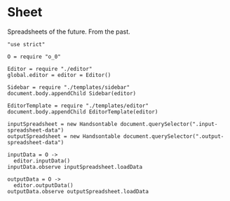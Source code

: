 Sheet
=====

Spreadsheets of the future. From the past.

    "use strict"

    O = require "o_0"

    Editor = require "./editor"
    global.editor = editor = Editor()

    Sidebar = require "./templates/sidebar"
    document.body.appendChild Sidebar(editor)

    EditorTemplate = require "./templates/editor"
    document.body.appendChild EditorTemplate(editor)

    inputSpreadsheet = new Handsontable document.querySelector(".input-spreadsheet-data")
    outputSpreadsheet = new Handsontable document.querySelector(".output-spreadsheet-data")

    inputData = O ->
      editor.inputData()
    inputData.observe inputSpreadsheet.loadData

    outputData = O ->
      editor.outputData()
    outputData.observe outputSpreadsheet.loadData
